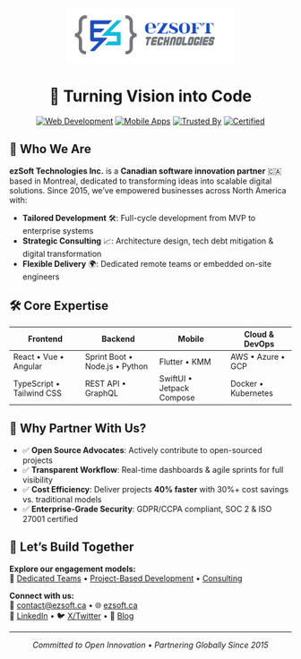 <p align="center">
  <img src="./logo-ezsoft-full.png" width="300" alt="ezSoft Technologies Logo">
</p>

<h1 align="center">🚀 Turning Vision into Code</h1>

<div align="center">
  
  [![Web Development](https://img.shields.io/badge/Web-React%20|%20Vue|%20Angular%20-3C3C3C?logo=react)](https://ezsoft.ca/services)
  [![Mobile Apps](https://img.shields.io/badge/Mobile-Flutter%20|%20SwiftUI%20|%20Kotlin-61DAFB?logo=flutter)](https://ezsoft.ca/services)
  [![Trusted By](https://img.shields.io/badge/Trusted_by-50%2B_Enterprise_Clients-00C7B7?logo=github)](https://ezsoft.ca/case-studies)
  [![Certified](https://img.shields.io/badge/Security-ISO_27001_Certified-4CAF50?logo=opensourceinitiative)](https://ezsoft.ca/security)

</div>

## 👋 Who We Are
**ezSoft Technologies Inc.** is a **Canadian software innovation partner** 🇨🇦 based in Montreal, dedicated to transforming ideas into scalable digital solutions. Since 2015, we’ve empowered businesses across North America with:

- **Tailored Development** 🛠️: Full-cycle development from MVP to enterprise systems  
- **Strategic Consulting** 📈: Architecture design, tech debt mitigation & digital transformation  
- **Flexible Delivery** 🌍: Dedicated remote teams or embedded on-site engineers  

## 🛠 Core Expertise
| **Frontend**                    | **Backend**                     | **Mobile**                      | **Cloud & DevOps**              |
|---------------------------------|---------------------------------|---------------------------------|---------------------------------|
| React • Vue • Angular           | Sprint Boot • Node.js • Python  | Flutter • KMM                   | AWS • Azure • GCP               |
| TypeScript • Tailwind CSS       | REST API • GraphQL              | SwiftUI • Jetpack Compose       | Docker • Kubernetes             |

## 🌟 Why Partner With Us?

- ✅ **Open Source Advocates**: Actively contribute to open-sourced projects
- ✅ **Transparent Workflow**: Real-time dashboards & agile sprints for full visibility  
- ✅ **Cost Efficiency**: Deliver projects **40% faster** with 30%+ cost savings vs. traditional models  
- ✅ **Enterprise-Grade Security**: GDPR/CCPA compliant, SOC 2 & ISO 27001 certified  

## 🤝 Let’s Build Together
**Explore our engagement models:**  
🔗 [Dedicated Teams](https://ezsoft.ca/teams) • [Project-Based Development](https://ezsoft.ca/projects) • [Consulting](https://ezsoft.ca/consulting)  

**Connect with us:**  
📧 [contact@ezsoft.ca](mailto:contact@ezsoft.ca) • 🌐 [ezsoft.ca](https://ezsoft.ca)  
💼 [LinkedIn](https://linkedin.com/company/ezsoft) • 🐦 [X/Twitter](https://twitter.com/ezsoft_tech) • 📰 [Blog](https://ezsoft.ca/blog)  

---

<p align="center">
  <em>Committed to Open Innovation • Partnering Globally Since 2015</em>
</p>

